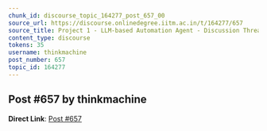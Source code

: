 ```yaml
---
chunk_id: discourse_topic_164277_post_657_00
source_url: https://discourse.onlinedegree.iitm.ac.in/t/164277/657
source_title: Project 1 - LLM-based Automation Agent - Discussion Thread [TDS Jan 2025]
content_type: discourse
tokens: 35
username: thinkmachine
post_number: 657
topic_id: 164277
---
```


## Post #657 by thinkmachine

**Direct Link**: [Post #657](https://discourse.onlinedegree.iitm.ac.in/t/164277/657)

